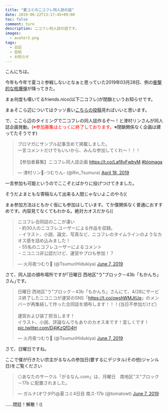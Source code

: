 ```yaml
---
title: "夏コミの二コフレ同人誌の話"
date: 2019-06-22T13:17:45+09:00
toc: false
comment: ture
description: 二コフレ同人誌の話です。
images: 
  - avater2.png
tags: 
  - 日記
  - 告知
  - お知らせ
---
```

こんにちは。

今年も今年で夏コミ参戦しないとなぁと思っていた2019年03月28日、例の[衝撃的な核爆弾](https://blog.nicovideo.jp/niconews/105071.html)が降ってきた。

まぁ何度も嘆いてるfriends.nico(以下二コフレ)が閉鎖というお知らせです。

まぁそこら辺についてはクッソ長い[こちらの投稿](https://eizi2002.skr.jp/posts/2019-03-29-friendsnico/)見ればいいと思います。

で、ここら辺のタイミングで二コフレの同人誌作るぞ～！と津村リンさんが同人誌企画発動。(<font color="Red">※参加募集はとっくに終了しております。</font>※閉鎖関係なく企画は建ってたそうです)
<blockquote class="twitter-tweet" data-lang="en"><p lang="ja" dir="ltr">ブロマガにサンプル記事含めて掲載しました。<br>一言コメントだけでもいいから、みんな参加してくれ〜！！！<br><br>【参加者募集】ニコフレ同人誌企画 <a href="https://t.co/Laf8yFwbyM">https://t.co/Laf8yFwbyM</a> <a href="https://twitter.com/hashtag/blomaga?src=hash&amp;ref_src=twsrc%5Etfw">#blomaga</a></p>&mdash; 津村リン🍛-つむりん- (@Rin_Tsumura) <a href="https://twitter.com/Rin_Tsumura/status/1118832095156064257?ref_src=twsrc%5Etfw">April 18, 2019</a></blockquote>
<script async src="https://platform.twitter.com/widgets.js" charset="utf-8"></script>



一言参加も可能というのでここぞとばかりに投げつけてきました。

そうだよまともな寄稿なんて出来る人間じゃないよこのやろ((

まぁ参加方法はともかく仮にも参加はしています。てか僕関係なく普通におすすめです。内容見てなくてもわかる。絶対カオスだから((

<blockquote class="twitter-tweet" data-lang="en"><p lang="ja" dir="ltr">ニコフレ合同誌のここが凄い<br>・約30人のニコフレユーザーによる作品を収録。<br>・イラスト、小説、論文、写真など、ニコフレのタイムラインのようなカオス感を詰め込みました！<br>・55名のニコフレユーザーによるコメント<br>・ニコニコ非公認だけど、運営やプロも参加！？</p>&mdash; 火月夜つむり🍛 (@TsumuriHidukiya) <a href="https://twitter.com/TsumuriHidukiya/status/1136946139058491392?ref_src=twsrc%5Etfw">June 7, 2019</a></blockquote>
<script async src="https://platform.twitter.com/widgets.js" charset="utf-8"></script>


さて、同人誌の頒布場所ですが｢日曜日 西地区“う”ブロック－43b「もかんち」さん｣です。

<blockquote class="twitter-tweet" data-lang="en"><p lang="ja" dir="ltr">日曜日 西地区“う”ブロック－43b「もかんち」さんにて、4/28にサービス終了したニコニコが運営のSNS「<a href="https://t.co/owshWMJtUq">https://t.co/owshWMJtUq</a>」のメンバーが再集結して作った合同誌を頒布します！！！(当日不参加だけど)<br><br>運営および装丁担当します！<br>イラスト、小説、評論なんでもありのカオス本です！宜しくです！ <a href="https://t.co/D4jKzQfD4H">pic.twitter.com/D4jKzQfD4H</a></p>&mdash; 火月夜つむり🍛 (@TsumuriHidukiya) <a href="https://twitter.com/TsumuriHidukiya/status/1136942469264789509?ref_src=twsrc%5Etfw">June 7, 2019</a></blockquote>
<script async src="https://platform.twitter.com/widgets.js" charset="utf-8"></script>

さて、日曜日ですね。

ここで僕が行きたい宗主がるなんの参加日(要するにデジタル(その他)ジャンル日)をご覧ください

<blockquote class="twitter-tweet" data-lang="en"><p lang="ja" dir="ltr">◎あなたのサークル「がるなん.com」は、月曜日　南地区“ス”ブロック－17b に配置されました。</p>&mdash; ガルナ(オワタP)@夏コミ4日目 南ス-17b (@tomatowt) <a href="https://twitter.com/tomatowt/status/1136907358578200576?ref_src=twsrc%5Etfw">June 7, 2019</a></blockquote>
<script async src="https://platform.twitter.com/widgets.js" charset="utf-8"></script>

......閉廷！解散！((